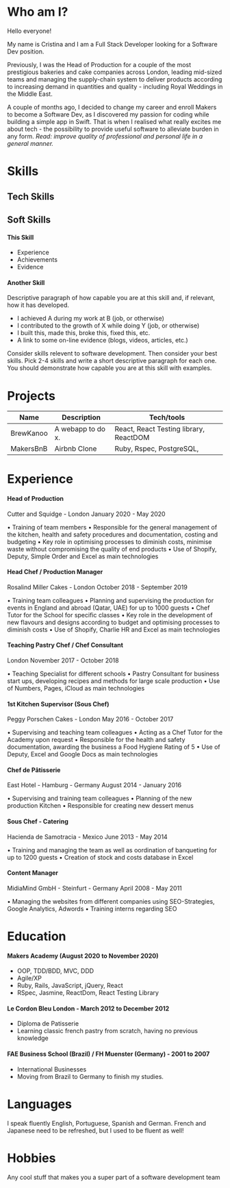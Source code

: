# Who am I?

Hello everyone! 

My name is Cristina and I am a Full Stack Developer looking for a Software Dev position. 

Previously, I was the Head of Production for a couple of the most prestigious bakeries and cake companies across London, leading mid-sized teams and managing the supply-chain system to deliver products according to increasing demand in quantities and quality - including Royal Weddings in the Middle East.

A couple of months ago, I decided to change my career and enroll Makers to become a Software Dev, as I discovered my passion for coding while building a simple app in Swift. That is when I realised what really excites me about tech - the possibility to provide useful software to alleviate burden in any form. _Read: improve quality of professional and personal life in a general manner._

# Skills


## Tech Skills
## Soft Skills

#### This Skill

- Experience
- Achievements
- Evidence

#### Another Skill

Descriptive paragraph of how capable you are at this skill and, if relevant, how it has developed.

- I achieved A during my work at B (job, or otherwise)
- I contributed to the growth of X while doing Y (job, or otherwise)
- I built this, made this, broke this, fixed this, etc.
- A link to some on-line evidence (blogs, videos, articles, etc.)

Consider skills relevent to software development. Then consider your best skills. Pick 2-4 skills and write a short descriptive paragraph for each one. You should demonstrate how capable you are at this skill with examples.

# Projects

| Name                         | Description       | Tech/tools        |
| ---------------------------- | ----------------- | ----------------- |
| BrewKanoo          | A webapp to do x. | React, React Testing library, ReactDOM |
| MakersBnB                | Airbnb Clone      | Ruby, Rspec, PostgreSQL,               |




# Experience

#### Head of Production
Cutter and Squidge - London
January 2020 - May 2020 

• Training of team members
• Responsible for the general management of the kitchen, health and safety procedures and documentation, costing and budgeting
• Key role in optimising processes to diminish costs, minimise waste without compromising the quality of end products
• Use of Shopify, Deputy, Simple Order and Excel as main technologies

#### Head Chef / Production Manager
Rosalind Miller Cakes - London
October 2018 - September 2019 

• Training team colleagues
• Planning and supervising the production for events in England and abroad (Qatar, UAE) for up to 1000 guests
• Chef Tutor for the School for specific classes
• Key role in the development of new flavours and designs according to budget and optimising processes to diminish costs
• Use of Shopify, Charlie HR and Excel as main technologies

#### Teaching Pastry Chef / Chef Consultant
London
November 2017 - October 2018 

• Teaching Specialist for different schools
• Pastry Consultant for business start ups, developing recipes and methods for large scale production
• Use of Numbers, Pages, iCloud as main technologies

#### 1st Kitchen Supervisor (Sous Chef)
Peggy Porschen Cakes - London
May 2016 - October 2017  

• Supervising and teaching team colleagues 
• Acting as a Chef Tutor for the Academy upon request
• Responsible for the health and safety documentation, awarding the business a Food Hygiene Rating of 5
• Use of Deputy, Excel and Google Docs as main technologies


#### Chef de Pâtisserie
East Hotel - Hamburg - Germany
August 2014 - January 2016  

• Supervising and training team colleagues
• Planning of the new production Kitchen
• Responsible for creating new dessert menus

#### Sous Chef - Catering
Hacienda de Samotracia - Mexico
June 2013 - May 2014 

• Training and managing the team as well as oordination of banqueting for up to 1200 guests
• Creation of stock and costs database in Excel

#### Content Manager
MidiaMind GmbH - Steinfurt - Germany
April 2008 - May 2011 

• Managing the websites from different companies using SEO-Strategies, Google Analytics, Adwords
• Training interns regarding SEO


# Education

#### Makers Academy (August 2020 to November 2020)

- OOP, TDD/BDD, MVC, DDD
- Agile/XP
- Ruby, Rails, JavaScript, jQuery, React
- RSpec, Jasmine, ReactDom, React Testing Library

#### Le Cordon Bleu London - March 2012 to December 2012

- Diploma de Patisserie
- Learning classic french pastry from scratch, having no previous knowledge

#### FAE Business School (Brazil) / FH Muenster (Germany) - 2001 to 2007

- International Businesses
- Moving from Brazil to Germany to finish my studies. 

# Languages

I speak fluently English, Portuguese, Spanish and German. French and Japanese need to be refreshed, but I used to be fluent as well!

# Hobbies

Any cool stuff that makes you a super part of a software development team

